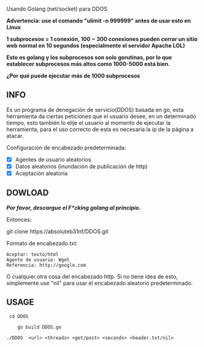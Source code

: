 Usando Golang (net/socket) para DDOS

**Advertencia: use el comando "ulimit -n 999999" antes de usar esto en Linux**

**1 subprocesos = 1 conexión, 100 ~ 300 conexiones pueden cerrar un sitio web normal en 10 segundos (especialmente el servidor Apache LOL)**

**Esto es golang y los subprocesos son solo gorutinas, por lo que establecer subprocesos más altos como 1000-5000 está bien.**

**¿Por qué puede ejecutar más de 1000 subprocesos**

## INFO

Es un programa de denegación de servicio(DDOS) basada en go, esta herramienta da ciertas peticiones que el usuario desee, en un determinado tiempo, esto también lo elije el usuario al momento de ejecutar la herramienta, para el uso correcto de esta es necesaria la ip de la página a atacar. 




 Configuración de encabezado predeterminada:
 - [x] Agentes de usuario aleatorios
 - [x] Datos aleatorios (inundación de publicación de http)
 - [x] Aceptación aleatoria

## DOWLOAD
***Por favor, descargue el F\*cking golang al principio.***

Entonces:

   git clone https://absoluteb31nf/DDOS.git

Formato de encabezado.txt:

    Aceptar: texto/html
    Agente de usuario: Wget
    Referencia: http://google.com

O cualquier otra cosa del encabezado http. Si no tiene idea de esto, simplemente use "nil" para usar el encabezado aleatorio 
predeterminado.

## USAGE
```
 cd DDOS
 
    go build DDOS.go
   
./DDOS  <url> <threads> <get/post> <seconds> <header.txt/nil>
```
  
  
